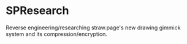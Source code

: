# SPResearch
Reverse engineering/researching straw.page's new drawing gimmick system and its compression/encryption.
